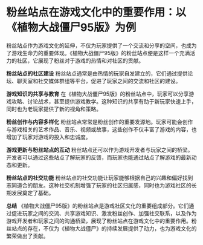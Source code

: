 # 粉丝站点在游戏文化中的重要作用：以《植物大战僵尸95版》为例

粉丝站点作为游戏文化的延伸，不仅为玩家提供了一个交流和分享的空间，也成为了游戏生命力的重要体现。《植物大战僵尸95版》的粉丝站点便是这样一个充满活力的社区，它展现了粉丝对于游戏的热情和对社区的贡献。

**粉丝站点的社区建设**
粉丝站点通常是由热情的玩家自发建立的，它们通过提供论坛、聊天室和社交媒体群组等平台，促进了玩家之间的交流和社区的建设。

**游戏知识的共享与教育**
在《植物大战僵尸95版》的粉丝站点中，玩家可以分享游戏攻略、讨论战术，甚至提供游戏教学。这种知识的共享有助于新玩家快速上手，同时也为老玩家提供了新的视角和策略。

**粉丝创作与内容多样化**
粉丝站点常常是粉丝创作的重要发源地。玩家可能会创作与游戏相关的艺术作品、音乐、视频或故事，这些创作不仅丰富了游戏的内容，也增加了玩家对游戏的投入和忠诚度。

**游戏更新与粉丝站点的互动**
粉丝站点还可以作为游戏开发者与玩家之间的桥梁。开发者可以通过这些站点了解玩家的反馈，而玩家也能通过站点了解游戏的最新动态和更新。

**粉丝站点的社交功能**
粉丝站点的社交功能让玩家能够根据自己的兴趣和偏好找到志同道合的朋友。这种社交机制增强了玩家的社区归属感，同时也为游戏社区的长期发展奠定了基础。

**总结**
《植物大战僵尸95版》的粉丝站点是游戏社区文化的重要组成部分。它们通过促进玩家之间的交流、共享游戏知识、激发粉丝创作、加强社交联系，以及作为游戏开发者和玩家之间的沟通桥梁，展现了粉丝站点在游戏文化中的重要作用。粉丝站点的存在，不仅为《植物大战僵尸》的持续发展提供了动力，也为游戏文化的繁荣做出了贡献。